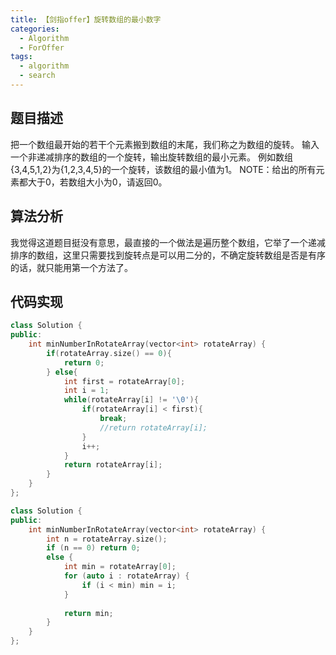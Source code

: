 ```yaml
---
title: 【剑指offer】旋转数组的最小数字
categories:
  - Algorithm
  - ForOffer
tags:
  - algorithm
  - search
---
```


## 题目描述

把一个数组最开始的若干个元素搬到数组的末尾，我们称之为数组的旋转。 输入一个非递减排序的数组的一个旋转，输出旋转数组的最小元素。 例如数组{3,4,5,1,2}为{1,2,3,4,5}的一个旋转，该数组的最小值为1。 NOTE：给出的所有元素都大于0，若数组大小为0，请返回0。



## 算法分析

我觉得这道题目挺没有意思，最直接的一个做法是遍历整个数组，它举了一个递减排序的数组，这里只需要找到旋转点是可以用二分的，不确定旋转数组是否是有序的话，就只能用第一个方法了。



## 代码实现

~~~cpp
class Solution {
public:
    int minNumberInRotateArray(vector<int> rotateArray) {
        if(rotateArray.size() == 0){
            return 0;
        } else{
            int first = rotateArray[0];
            int i = 1;
            while(rotateArray[i] != '\0'){
                if(rotateArray[i] < first){
                    break;
                    //return rotateArray[i];
                }
                i++;
            }
            return rotateArray[i];
        }
    }
};

class Solution {
public:
    int minNumberInRotateArray(vector<int> rotateArray) {
        int n = rotateArray.size();
        if (n == 0) return 0;
        else {
            int min = rotateArray[0];
            for (auto i : rotateArray) {
                if (i < min) min = i;
            }
            
            return min;
        }
    }
};
~~~

